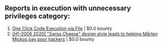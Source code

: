 ## Reports in execution with unnecessary privileges category:
1. [One Click Code Execution via File](https://hackerone.com/reports/822609) | $0.0 bounty
2. [[H1-2006 2020]  "Swiss Cheese" design style leads to helping Mårten Mickos pay poor hackers](https://hackerone.com/reports/890272) | $0.0 bounty